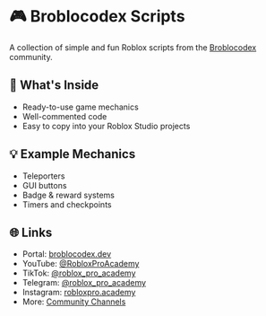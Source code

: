 # 🎮 Broblocodex Scripts

A collection of simple and fun Roblox scripts from the [Broblocodex](https://broblocodex.dev) community.

## 🔹 What's Inside
- Ready-to-use game mechanics  
- Well-commented code  
- Easy to copy into your Roblox Studio projects

## 💡 Example Mechanics
- Teleporters  
- GUI buttons  
- Badge & reward systems  
- Timers and checkpoints  

## 🌐 Links
- Portal: [broblocodex.dev](https://broblocodex.dev)  
- YouTube: [@RobloxProAcademy](https://www.youtube.com/@RobloxProAcademy)  
- TikTok: [@roblox_pro_academy](https://www.tiktok.com/@roblox_pro_academy)  
- Telegram: [@roblox_pro_academy](https://t.me/roblox_pro_academy)  
- Instagram: [robloxpro.academy](https://www.instagram.com/robloxpro.academy)  
- More: [Community Channels](https://broblocodex.dev/docs/intro/community)

